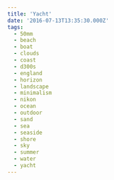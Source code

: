 ```yaml
---
title: 'Yacht'
date: '2016-07-13T13:35:30.000Z'
tags:
  - 50mm
  - beach
  - boat
  - clouds
  - coast
  - d300s
  - england
  - horizon
  - landscape
  - minimalism
  - nikon
  - ocean
  - outdoor
  - sand
  - sea
  - seaside
  - shore
  - sky
  - summer
  - water
  - yacht
---
```

